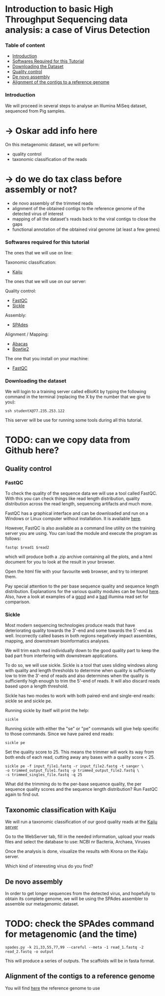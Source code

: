 # Introduction to basic High Throughput Sequencing data analysis: a case of Virus Detection

### Table of content
* [Introduction](#introduction)
* [Softwares Required for this Tutorial](#softwares-required-for-this-tutorial)
* [Downloading the Dataset](#downloading-the-dataset)
* [Quality control](#quality-control)
* [De novo assembly](#de-novo-assembly)
* [Alignment of the contigs to a reference genome](#alignment-of-the-contigs-to-a-reference-genome)


### Introduction

We will proceed in several steps to analyse an Illumina MiSeq dataset, sequenced from Pig samples.
# -> Oskar add info here

On this metagenomic dataset, we will perform:
- quality control
- taxonomic classification of the reads
# -> do we do tax class before assembly or not?
- de novo assembly of the trimmed reads
- alignment of the obtained contigs to the reference genome of the detected virus of interest
- mapping of all the dataset's reads back to the viral contigs to close the gaps
- functional annotation of the obtained viral genome (at least a few genes)


### Softwares required for this tutorial

The ones that we will use on line:

Taxonomic classification:
* [Kaiju]()


The ones that we will use on our server:

Quality control:
* [FastQC](http://www.bioinformatics.babraham.ac.uk/projects/fastqc/)
* [Sickle]()

Assembly:
* [SPAdes]()

Alignment / Mapping:
* [Abacas]()
* [Bowtie2]()

The one that you install on your machine:
* [FastQC](http://www.bioinformatics.babraham.ac.uk/projects/fastqc/)

### Downloading the dataset

We will login to a training server called eBioKit by typing the following command in the terminal (replacing the X by the number that we give to you):
```
ssh studentX@77.235.253.122
```
This server will be use for running some tools during all this tutorial.

# TODO: can we copy data from Github here?

## Quality control

### FastQC
To check the quality of the sequence data we will use a tool called FastQC. With this you can check things like read length distribution, quality distribution across the read length, sequencing artifacts and much more.

FastQC has a graphical interface and can be downloaded and run on a Windows or Linux computer without installation. It is available [here](http://www.bioinformatics.babraham.ac.uk/projects/fastqc/).

However, FastQC is also available as a command line utility on the training server you are using. You can load the module and execute the program as follows:

```
fastqc $read1 $read2
```

which will produce both a .zip archive containing all the plots, and a html document for you to look at the result in your browser.

Open the html file with your favourite web browser, and try to interpret them.

Pay special attention to the per base sequence quality and sequence length distribution. Explanations for the various quality modules can be found [here](http://www.bioinformatics.babraham.ac.uk/projects/fastqc/Help/3%20Analysis%20Modules/). Also, have a look at examples of a [good](http://www.bioinformatics.babraham.ac.uk/projects/fastqc/good_sequence_short_fastqc.html) and a [bad](http://www.bioinformatics.babraham.ac.uk/projects/fastqc/bad_sequence_fastqc.html) illumina read set for comparison.

### Sickle
Most modern sequencing technologies produce reads that have deteriorating quality towards the 3'-end and some towards the 5'-end as well. Incorrectly called bases in both regions negatively impact assembles, mapping, and downstream bioinformatics analyses.

We will trim each read individually down to the good quality part to keep the bad part from interfering with downstream applications.

To do so, we will use sickle. Sickle is a tool that uses sliding windows along with quality and length thresholds to determine when quality is sufficiently low to trim the 3'-end of reads and also determines when the quality is sufficiently high enough to trim the 5'-end of reads. It will also discard reads based upon a length threshold.

Sickle has two modes to work with both paired-end and single-end reads: sickle se and sickle pe.

Running sickle by itself will print the help:

`sickle`

Running sickle with either the "se" or "pe" commands will give help specific to those commands. Since we have paired end reads:

`sickle pe`

Set the quality score to 25. This means the trimmer will work its way from both ends of each read, cutting away any bases with a quality score < 25.

```
sickle pe -f input_file1.fastq -r input_file2.fastq -t sanger \
-o trimmed_output_file1.fastq -p trimmed_output_file2.fastq \
-s trimmed_singles_file.fastq -q 25
```
What did the trimming do to the per-base sequence quality, the per sequence quality scores and the sequence length distribution? Run FastQC again to find out.

## Taxonomic classification with Kaiju

We will run a taxonomic classification of our good quality reads at the [Kaiju server](http://kaiju.binf.ku.dk)

Go to the WebServer tab, fill in the needed information, upload your reads files and select the database to use: NCBI nr Bacteria, Archaea, Viruses

Once the analysis is done, visualize the results with Krona on the Kaiju server.

Which kind of interesting virus do you find?

## De novo assembly

In order to get longer sequences from the detected virus, and hopefully to obtain its complete genome, we will be using the SPAdes assembler to assemble our metagenomic dataset.

# TODO: check the SPAdes command for metagenomic (and the time)
```
spades.py -k 21,33,55,77,99 --careful --meta -1 read_1.fastq -2 read_2.fastq -o output
```

This will produce a series of outputs. The scaffolds will be in fasta format.

## Alignment of the contigs to a reference genome

You will find [here](http://www.ebi.ac.uk/ena/data/view/JF713713) the reference genome to use
